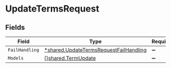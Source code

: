 # UpdateTermsRequest


## Fields

| Field                                                                                                  | Type                                                                                                   | Required                                                                                               | Description                                                                                            |
| ------------------------------------------------------------------------------------------------------ | ------------------------------------------------------------------------------------------------------ | ------------------------------------------------------------------------------------------------------ | ------------------------------------------------------------------------------------------------------ |
| `FailHandling`                                                                                         | [*shared.UpdateTermsRequestFailHandling](../../../pkg/models/shared/updatetermsrequestfailhandling.md) | :heavy_minus_sign:                                                                                     | N/A                                                                                                    |
| `Models`                                                                                               | [][shared.TermUpdate](../../../pkg/models/shared/termupdate.md)                                        | :heavy_minus_sign:                                                                                     | N/A                                                                                                    |